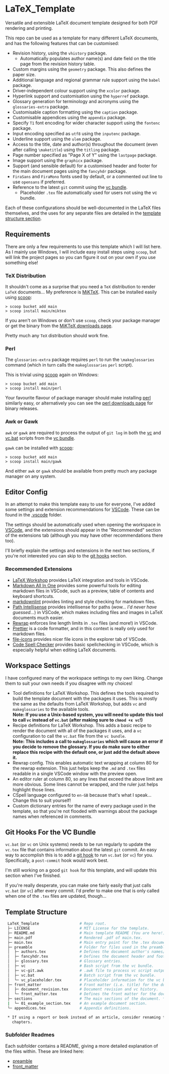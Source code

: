 # LaTeX_Template

Versatile and extensible LaTeX document template designed for both PDF rendering
and printing.

This repo can be used as a template for many different LaTeX documents, and has
the following features that can be customised:

- Revision history, using the `vhistory` package.
  - Automatically populates author name(s) and date field on the title page from
    the revision history table.
- Custom margins using the `geometry` package. This also defines the paper size.
- Additional language and regional grammar rule support using the `babel`
  package.
- Driver-independent colour support using the `xcolor` package.
- Hyperlink support and customisation using the `hyperref` package.
- Glossary generation for terminology and acronyms using the `glossaries-extra`
  package.
- Customisable caption formatting using the `caption` package.
- Customisable appendices using the `appendix` package.
- Specify `T1` font encoding for wider character support using the `fontenc`
  package.
- Input encoding specified as `utf8` using the `inputenc` package.
- Underline support using the `ulem` package.
- Access to the title, date and author(s)  throughout the document (even after
  calling `\maketitle`) using the `titling` package.
- Page number specified as "Page X of Y" using the `lastpage` package.
- Image support using the `graphicx` package.
- Support (and sensible default) for a customised header and footer for the main
  document pages using the `fancyhdr` package.
- `FiraSans` and `FiraMono` fonts used by default, or a commented out line to
  use `opensans` if preferred.
- Reference to the latest `git` commit using the
  [vc bundle](https://ctan.org/tex-archive/support/vc).
  - Placeholder `.tex` file automatically used for users not using the vc
    bundle.

Each of these configurations should be well-documented in the LaTeX files
themselves, and the uses for any separate files are detailed in the
[template structure section](#template-structure).

## Requirements

There are only a few requirements to use this template which I will list here.
As I mainly use Windows, I will include easy install steps using `scoop`, but
will link the project pages so you can figure it out on your own if you use
something else!

### TeX Distribution

It shouldn't come as a surprise that you need a `TeX` distribution to render
`LaTeX` documents... My preference is [MiKTeX](https://miktex.org/). This can be
installed easily using [scoop](https://scoop.sh/):

```pwsh
> scoop bucket add main
> scoop install main/miktex
```

If you aren't on Windows or don't use `scoop`, check your package manager or get
the binary from the [MiKTeX downloads page](https://miktex.org/download).

Pretty much any `TeX` distribution should work fine.

### Perl

The `glossaries-extra` package requires `perl` to run the `\makeglossaries`
command (which in turn calls the `makeglossaries` `perl` script).

This is trivial using [scoop](https://scoop.sh/) again on Windows:

```pwsh
> scoop bucket add main
> scoop install main/perl
```

Your favourite flavour of package manager should make installing
[perl](https://www.perl.org/) similarly easy, or alternatively you can see the
[perl downloads page](https://www.perl.org/get.html) for binary releases.

### Awk or Gawk

`awk` or `gawk` are required to process the output of `git log` in both the
[vc](./preamble/vc) and [vc.bat](./preamble/vc.bat) scripts from the
[vc bundle](https://ctan.org/tex-archive/support/vc).

`gawk` can be installed with [scoop](https://scoop.sh/):

```pwsh
> scoop bucket add main
> scoop install main/gawk
```

And either `awk` or `gawk` should be available from pretty much any package
manager on any system.

## Editor Config

In an attempt to make this template easy to use for everyone, I've added some
settings and extension recommendations for
[VSCode](https://code.visualstudio.com/). These can be found in the
[.vscode](.vscode/) folder.

The settings should be automatically used when opening the workspace in
[VSCode](https://code.visualstudio.com/), and the extensions should appear in
the "Recommended" section of the extensions tab (although you may have other
recommendations there too).

I'll briefly explain the settings and extensions in the next two sections, if
you're not interested you can skip to the
[git hooks](#git-hooks-for-the-vc-bundle) section.

### Recommended Extensions

- [LaTeX Workshop](https://marketplace.visualstudio.com/items?itemName=James-Yu.latex-workshop)
  provides LaTeX integration and tools in VSCode.
- [Markdown All In One](https://marketplace.visualstudio.com/items?itemName=yzhang.markdown-all-in-one)
  provides some powerful tools for editing markdown files in VSCode, such as a
  preview, table of contents and keyboard shortcuts.
- [markdownlint](https://marketplace.visualstudio.com/items?itemName=DavidAnson.vscode-markdownlint)
  provides linting and style checking for markdown files.
- [Path Intellisense](https://marketplace.visualstudio.com/items?itemName=christian-kohler.path-intellisense)
  provides intellisense for paths (*wow... I'd never have guessed...*) in
  VSCode, which makes including files and images in LaTeX documents much easier.
- [Rewrap](https://marketplace.visualstudio.com/items?itemName=stkb.rewrap)
  enforces line length limits in `.tex` files (and more!) in VSCode.
- [Prettier](https://marketplace.visualstudio.com/items?itemName=esbenp.prettier-vscode)
  is a code formatter, and in this context is really only used for markdown
  files.
- [file-icons](https://marketplace.visualstudio.com/items?itemName=file-icons.file-icons)
  provides nicer file icons in the explorer tab of VSCode.
- [Code Spell Checker](https://marketplace.visualstudio.com/items?itemName=streetsidesoftware.code-spell-checker)
  provides basic spellchecking in VSCode, which is especially helpful when
  editing LaTeX documents.

## Workspace Settings

I have configured many of the workspace settings to my own liking. Change them
to suit your own needs if you disagree with my choices!

- Tool definitions for LaTeX Workshop. This defines the tools required to build
  the template document with the packages it uses. This is mostly the same as
  the defaults from LaTeX Workshop, but adds `vc` and `makeglossaries` to the
  available tools.  
  **Note: If you use a Unix-based system, you will need to update this tool to
  call `vc` instead of `vc.bat` (after making sure to `chmod +x vc`!)**
- Recipe definitions for LaTeX Workshop. This adds a basic recipe to render the
  document with all of the packages it uses, and a `vc` configuration to call
  the `vc.bat` file from the `vc bundle`.  
  **Note: This includes a call to `makeglossaries` which will cause an error if
  you decide to remove the glossary. If you do make sure to either replace this
  recipe with the default one, or just add the default above it.**
- Rewrap config. This enables automatic text wrapping at column 80 for the
  rewrap extension. This just helps keep the `.md` and `.tex` files readable in
  a single VSCode window with the preview open.
- An editor ruler at column 80, so any lines that exceed the above limit are
  more obvious. Some lines cannot be wrapped, and the ruler just helps highlight
  those lines.
- CSpell language configured to `en-GB` because that's what I speak... Change
  this to suit yourself!
- Custom dictionary entries for the name of every package used in the template,
  so that you're not flooded with warnings about the package names when
  referenced in comments.

## Git Hooks For the VC Bundle

`vc.bat` (or `vc` on Unix systems) needs to be run regularly to update the
`vc.tex` file that contains information about the latest `git` commit. An easy
way to accomplish this is to add a
[git hook](https://git-scm.com/book/en/v2/Customizing-Git-Git-Hooks) to run
`vc.bat` (or `vc`) for you. Specifically, a `post-commit` hook would work best.

I'm still working on a good `git hook` for this template, and will update this
section when I've finished.

If you're really desperate, you can make one fairly easily that just calls
`vc.bat` (or `vc`) after every commit. I'd prefer to make one that is only
called when one of the `.tex` files are updated, though...

## Template Structure

```bash
 LaTeX_Template                  # Repo root.
 ├─ LICENSE                      # MIT License for the template.
 ├─ README.md                    # Main template README (You are here!).
 ├─ main.pdf                     # Rendered .pdf of main.tex.
 ├─ main.tex                     # Main entry point for the .tex document.
 ├─ preamble                     # Folder for files used in the preamble.
 │  ├─ authors.tex               # Defines the document author's names/initials.
 │  ├─ fancyhdr.tex              # Defines the document header and footer.
 │  ├─ glossary.tex              # Glossary entries.
 │  ├─ vc                        # Bash script from the vc bundle.
 │  ├─ vc-git.awk                # .awk file to process vc script outputs.
 │  ├─ vc.bat                    # Batch script from the vc bundle.
 │  └─ vc_placeholder.tex        # Placeholder information for the vc bundle.
 ├─ front_matter                 # Front matter (i.e. title) for the document.
 │  ├─ document_revision.tex     # Document revision and vc history.
 │  └─ front_matter.tex          # Defines the front matter for the document.
 ├─ sections                     # The main sections of the document. *
 |  └─ 01_example_section.tex    # An example document section.
 └─ appendices.tex               # Appendix definitions.

 * If using a report or book instead of an article, consider renaming this to
   chapters.
```

### Subfolder Readmes

Each subfolder contains a README, giving a more detailed explanation of the
files within. These are linked here:

- [preamble](./preamble/README.md)
- [front_matter](./front_matter/README.md)
